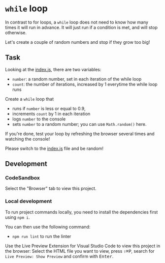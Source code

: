 # `while` loop

In contrast to for loops, a `while` loop does not need to know how many times it will run in advance. It will just run if a condition is met, and will stop otherwise.

Let's create a couple of random numbers and stop if they grow too big!

## Task

Looking at the [index.js](index.js), there are two variables:

- `number`: a random number, set in each iteration of the while loop
- `count`: the number of iterations, increased by 1 everytime the while loop runs

Create a `while` loop that

- runs if `number` is less or equal to 0.9,
- increments `count` by 1 in each iteration
- logs `number` to the console
- sets `number` to a random number; you can use `Math.random()` here.

If you're done, test your loop by refreshing the browser several times and watching the console!

Please switch to the [index.js](index.js) file and be random!

## Development

### CodeSandbox

Select the "Browser" tab to view this project.

### Local development

To run project commands locally, you need to install the dependencies first using `npm i`.

You can then use the following command:

- `npm run lint` to run the linter

Use the Live Preview Extension for Visual Studio Code to view this project in the browser: Select the HTML file you want to view, press <kbd>⇧</kbd><kbd>⌘</kbd><kbd>P</kbd>, search for `Live Preview: Show Preview` and confirm with <kbd>Enter</kbd>.
